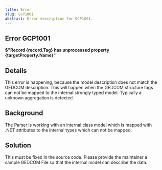 ```yaml
---
title: Error 
slug: GCP1001
abstract: Error description for GCP1001.
---
```



## Error GCP1001

**$"Record {record.Tag} has unprocessed property {targetProperty.Name}"**

## Details

This error is happening, because the model description does not match the GEDCOM description. This will happen when the GEDCOM structure tags can not be mapped to the internal strongly typed model. Typically a unknown aggregation is detected.

## Background

The Parser is working with an internal class model which is mapped with .NET attributes to the internal types which can not be mapped.

## Solution

This must be fixed in the source code. Please provide the maintainer a sample GEDCOM File so that the internal model can describe the data.
